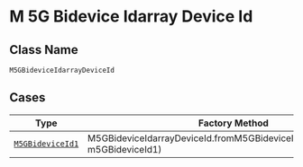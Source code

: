 
# M 5G Bidevice Idarray Device Id

## Class Name

`M5GBideviceIdarrayDeviceId`

## Cases

| Type | Factory Method |
|  --- | --- |
| [`M5GBideviceId1`](../../../doc/models/m-5g-bidevice-id-1.md) | M5GBideviceIdarrayDeviceId.fromM5GBideviceId1(M5GBideviceId1 m5GBideviceId1) |

